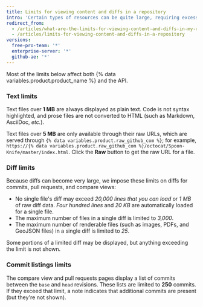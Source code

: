 ```yaml
---
title: Limits for viewing content and diffs in a repository
intro: 'Certain types of resources can be quite large, requiring excessive processing on {% data variables.product.product_name %}. Because of this, limits are set to ensure requests complete in a reasonable amount of time.'
redirect_from:
  - /articles/what-are-the-limits-for-viewing-content-and-diffs-in-my-repository/
  - /articles/limits-for-viewing-content-and-diffs-in-a-repository
versions:
  free-pro-team: '*'
  enterprise-server: '*'
  github-ae: '*'
---
```


Most of the limits below affect both {% data variables.product.product_name %} and the API.

### Text limits

Text files over **1 MB** are always displayed as plain text. Code is not syntax highlighted, and prose files are not converted to HTML (such as Markdown, AsciiDoc, *etc.*).

Text files over **5 MB** are only available through their raw URLs, which are served through `{% data variables.product.raw_github_com %}`; for example, `https://{% data variables.product.raw_github_com %}/octocat/Spoon-Knife/master/index.html`. Click the **Raw** button to get the raw URL for a file.

### Diff limits

Because diffs can become very large, we impose these limits on diffs for commits, pull requests, and compare views:

- No single file's diff may exceed *20,000 lines that you can load* or *1 MB* of raw diff data. *Four hundred lines* and *20 KB* are automatically loaded for a single file.
- The maximum number of files in a single diff is limited to *3,000*.
- The maximum number of renderable files (such as images, PDFs, and GeoJSON files) in a single diff is limited to *25*.

Some portions of a limited diff may be displayed, but anything exceeding the limit is not shown.

### Commit listings limits

The compare view and pull requests pages display a list of commits between the `base` and `head` revisions. These lists are limited to **250** commits. If they exceed that limit, a note indicates that additional commits are present (but they're not shown).
